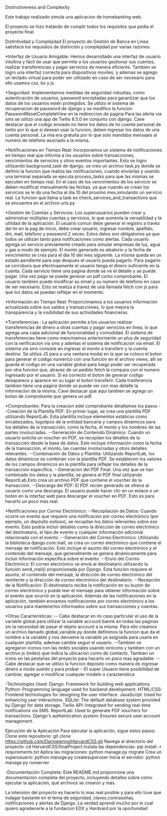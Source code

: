 

Distinctiveness and Complexity

Este trabajo realizado simula una aplicacion de homebanking web.

El proyecto se hizo tratando de cumplir todos los requisitos que pedia el proyecto final. 

Distintividad y Complejidad
El proyecto de Gestión de Banca en Línea satisface los requisitos de distinción y complejidad por varias razones:

*Interfaz de Usuario Amigable:
Hemos desarrollado una interfaz de usuario intuitiva y fácil de usar que permite a los usuarios gestionar sus cuentas,
realizar transferencias y pagar servicios de manera eficiente.
Tambien se logro una interfaz correcta para dispositivos moviles, y ademas se agrego un teclado virtual para poder ser utilizado en 
caso de ser necesario para ello usamos css, bs y js.

*Seguridad: 
Implementamos medidas de seguridad robustas, como autenticación de usuarios, password encriptadas para garantizar que 
los datos de los usuarios estén protegidos. 
Se utilizo el sistema de recuperacion de password de django y se modifico la funcion PasswordResetCompleteView en la redireccion de pagina
Para las alerta via sms se utilizo una app de Twilio 8.5.0 en conjunto con django. Cave destacar que el codigo enviado no tiene los datos de mi cuenta personal de twilio por lo que si desean usar la funcion, deben ingresar los datos de una cuenta personal. La mia era gratuita por lo que solo mandaba mensajes al numero de telefono asociado a la misma. 


*Notificaciones en Tiempo Real:
Incorporamos un sistema de notificaciones en tiempo real que informa a los usuarios sobre transacciones, vencimientos de servicios y 
otros eventos importantes. 
Esto se logro utilizando background_task de django, se creo un archivo task.py donde se definio la funcion que realiza las notificaciones, cuando enviarlas y usando una terminal separada se ejecuta process_tasks para que las mismas se ejecuten en tiempo real.
En el caso de los vencimientos de los servicio se deben modificar manualmente las fechas, ya que cuando se crean los servicios se 
le da una fecha al dia 10 del proximo mes,simulando un servicio real. La funcion que llama a task es check_services_and_transactions 
que se encuentra en el archivo urls.py

*Gestión de Cuentas y Servicios:
Los superusuarios pueden crear y administrar múltiples cuentas y servicios, lo que aumenta la versatilidad y la utilidad de la aplicación.
El usuario comun debe generar el registro a travez del lin en la pag de inicio, debe crear usuario, ingresar nombre, apellido, dni, mail,
telefono y password 2 veces. Estos datos son obligatorios ya que todos se utilizan tanto para notificaciones como alertas. 
Cada usuario agrega un servicio previamente creado para simular empresas de luz, agua y gas a modo de ejemplo. 
El monto generado es aleatorio y la fecha de vencimiento se crea para el dia 10 del mes siguiente. La misma queda en un estado 
pendiente para uqe despues el usuario pueda pagarlo. Para pagarlo se corrobora que efectivaamente el usuario tenga el dinero suficiente en la cuenta. 
Cada servicio tiene una pagina donde se ve el detalle y se puede pagar. Una vez pago se puede generar un pdf como comprobante.
El usuario tambien puede modificar su email y su numero de telefono en caso de ser necesario. Esto se realiza a travez de una llamada fetch con js 
para que los datos se puedan reflejar en el momento.

*Información en Tiempo Real: 
Proporcionamos a los usuarios información actualizada sobre sus saldos y transacciones, lo que mejora la transparencia y la visibilidad de sus actividades financieras.

*Transferencias :
La aplicación permite a los usuarios realizar transferencias de dinero a otras cuentas y pagar servicios en línea, lo que agrega una capa
adicional de funcionalidad y comodidad. El sistema de transferencias tiene como mencinamos anteriormente un plus de seguridad con la verificacion via sms
y ademas el sistema de notificacion via email. El sistema via sms consiste en ingresar el monto a transferir y la cuenta destino.
Se utiliza JS para a una ventana modal en la que se coloco el boton para generar el codigo  numerico con una funcion  en el archivo views, 
alli se guarda el codigo en una variable global para luego poder ser recuperada por otra funcion que, atravez de un pedido fetch la compara
con el numero ingresado por el usuario. Si es correcto el boton de generar codigo desaparece y aparece en su lugar el boton transferir. Cada 
trasferencia tambien tiene una pagina donde se puede ver con mas detalle la informacion de la misma. Cave destacar que aqui tambien se agrego un boton 
de comprobante que genera un pdf. 

*Comprobantes:
Para la creacion edel comprobante  detallamos los pasos 
--Creación de la Plantilla PDF:
En primer lugar, se crea una plantilla PDF utilizando ReportLab. Esta plantilla incluye elementos estáticos como encabezados, 
logotipos de la entidad bancaria y campos dinámicos para los detalles de la transacción, como la fecha, el monto y 
los nombres de las partes involucradas.
--Generación de Contenido Dinámico:
Cuando un usuario solicita un voucher en PDF, se recopilan los detalles de la transacción desde la base de datos.
Esto incluye información como la fecha de la transacción, el monto, las cuentas involucradas y otros detalles relevantes.
--Combinación de Datos y Plantilla:
Utilizando ReportLab, los datos dinámicos se combinan con la plantilla PDF. Se establecen los valores de los campos dinámicos en la
plantilla para reflejar los detalles de la transacción específica.
--Generación del PDF Final: 
Una vez que se han combinado los datos y la plantilla, se genera el PDF final utilizando ReportLab.Esto crea un archivo PDF 
que contiene el voucher de la transacción.
--Descarga del PDF: 
El PDF recién generado se ofrece al usuario como una descarga. El usuario puede hacer clic en un enlace o un botón en la
interfaz web para descargar el voucher en PDF. Esto es para hacerlo un poco mas real.

*Notificaciones por Correo Electrónico:
--Recopilación de Datos:
Cuando ocurre un evento que requiere una notificación por correo electrónico (por ejemplo, un depósito exitoso),
se recopilan los datos relevantes sobre ese evento. Esto podría incluir detalles como la dirección de correo electrónico del 
destinatario, el tipo de evento y cualquier información adicional relacionada con el evento.
--Generación del Correo Electrónico:
Utilizando la biblioteca django.core.mail, se crea un correo electrónico que contiene el mensaje de notificación. 
Esto incluye el asunto del correo electrónico y el contenido del mensaje, que generalmente se genera dinámicamente para incluir 
información específica sobre el evento.
--Envío del Correo Electrónico: 
El correo electrónico se envía al destinatario utilizando la función send_mail() proporcionada por Django.
Esta función requiere el asunto, el contenido del mensaje, la dirección de correo electrónico del remitente y la 
dirección de correo electrónico del destinatario.
--Recepción de la Notificación:
El destinatario recibe la notificación en su buzón de correo electrónico y puede leer el mensaje para obtener información sobre el evento que ocurrió en la aplicación.
Además de las notificaciones en la aplicación, también enviamos notificaciones por correo electrónico a los usuarios para mantenerlos
informados sobre sus transacciones y cuentas.

*Otras Caracteristicas:
-- Cabe destacar en mi caso particular el uso de la variable global para utilizar la variable account bannk en todas las paginas 
sin la necesidad de pasar  el objeto account a la misma. Para ello creamos un archivo llamado global_variable.py donde definimos la 
funcion que da el nombre a la variable y nos devuelve la variable ya asignada para usarla en cualquier plantilla, ademas cambia segun el usuario. 
--Tambien se agregaron iconos con las redes sociales usando ionicons y tambien con un archivo js (index) que indica la ubicacion como de 
contacto. Tambien un icono en las pestañas del proyecto para hacerlo un poco mas agradable.
--Cabe destacar que se utilizo la funcion deposito como manera de ingresar dinero a modo sueldo y para probar
--El super Usuario tiene posibilidad de cambiar, agregar o modificar cualquier modelo o caracteristica

-Technologies Used:
Django: Framework for building web applications.
Python: Programming language used for backend development.
HTML/CSS: Frontend technologies for designing the user interface.
JavaScript: Used for enhancing user interactions.
SQLite: The default database system provided by Django for data storage.
Twilio API: Integrated for sending real-time notifications via SMS.
ReportLab: Used to generate PDF vouchers for transactions.
Django's authentication system: Ensures secure user account management.

Ejecución de la Aplicación
Para ejecutar la aplicación, sigue estos pasos:
Clone este repositorio: git clone https://github.com/Dariojpenna/HarvardCSS.git
Navega al directorio del proyecto: cd HarvardCSS/finalProject
Instala las dependencias: pip install -r requirements.txt
Aplica las migraciones: python manage.py migrate
Crea un superusuario: python manage.py createsuperuser
Inicia el servidor: python manage.py runserver

-Documentación Completa:
Este README.md proporciona una documentación completa del proyecto, incluyendo detalles sobre cómo ejecutar la aplicación, qué archivos se crearon y más.

La intension del proyecto es hacerlo lo mas real posible y para ello tuve que indagar bastante en el tema de seguridad, claves,contraseñas, 
notificaciones y alertas de Django. La verdad aprendi mucho por lo cual quiero agradecerle a la fundacion EDX y Hardvard por la oportunidad
